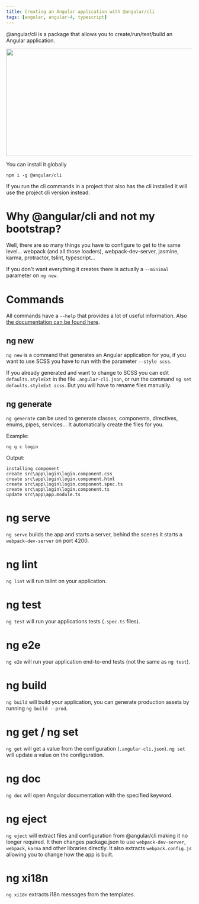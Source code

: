 ```yaml
---
title: Creating an Angular application with @angular/cli
tags: [angular, angular-4, typescript]
---
```


@angular/cli is a package that allows you to create/run/test/build an Angular application.

<a href="https://brunolm.files.wordpress.com/2017/07/angular-cli.png"><img class="alignnone size-full wp-image-724" src="https://brunolm.files.wordpress.com/2017/07/angular-cli.png" alt="" width="625" height="290" /></a>

You can install it globally

```
npm i -g @angular/cli
```

If you run the cli commands in a project that also has the cli installed it will use the project cli version instead.
<!--more-->

# Why @angular/cli and not my bootstrap?

Well, there are so many things you have to configure to get to the same level... webpack (and all those loaders), webpack-dev-server, jasmine, karma, protractor, tslint, typescript...

If you don't want everything it creates there is actually a `--minimal` parameter on `ng new`.

# Commands

All commands have a `--help` that provides a lot of useful information. Also [the documentation can be found here](https://github.com/angular/angular-cli/wiki).

## ng new

`ng new` is a command that generates an Angular application for you, if you want to use SCSS you have to run with the parameter `--style scss`.

If you already generated and want to change to SCSS you can edit `defaults.styleExt` in the file `.angular-cli.json`, or run the command `ng set defaults.styleExt scss`. But you will have to rename files manually.

## ng generate

`ng generate` can be used to generate classes, components, directives, enums, pipes, services... It automatically create the files for you.

Example:

```
ng g c login
```

Output:

```
installing component
create src\app\login\login.component.css
create src\app\login\login.component.html
create src\app\login\login.component.spec.ts
create src\app\login\login.component.ts
update src\app\app.module.ts
```

# ng serve

`ng serve` builds the app and starts a server, behind the scenes it starts a `webpack-dev-server` on port 4200.

# ng lint

`ng lint` will run tslint on your application.

# ng test

`ng test` will run your applications tests (`.spec.ts` files).

# ng e2e

`ng e2e` will run your application end-to-end tests (not the same as `ng test`).

# ng build

`ng build` will build your application, you can generate production assets by running `ng build --prod`.

# ng get / ng set

`ng get` will get a value from the configuration (`.angular-cli.json`). `ng set` will update a value on the configuration.

# ng doc

`ng doc` will open Angular documentation with the specified keyword.

# ng eject

`ng eject` will extract files and configuration from @angular/cli making it no longer required. It then changes package.json to use `webpack-dev-server`, `webpack`, `karma` and other libraries directly. It also extracts `webpack.config.js` allowing you to change how the app is built.

# ng xi18n

`ng xi18n` extracts i18n messages from the templates.
